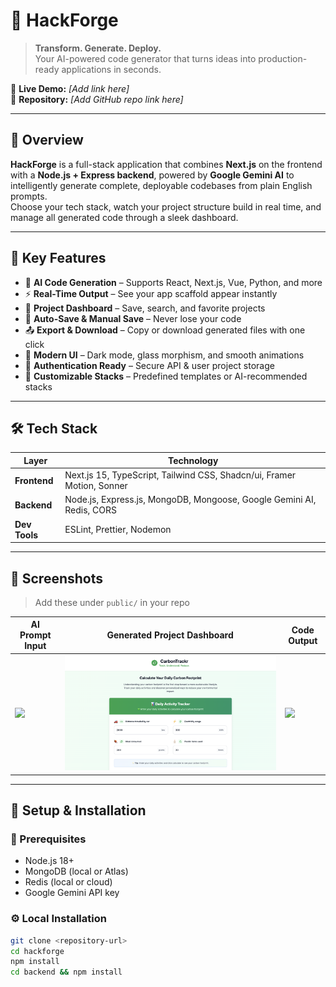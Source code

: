 # 🚀 HackForge

> **Transform. Generate. Deploy.**  
Your AI-powered code generator that turns ideas into production-ready applications in seconds.

🔗 **Live Demo:** *[Add link here]*  
📂 **Repository:** *[Add GitHub repo link here]*  

---

## 🎯 Overview

**HackForge** is a full-stack application that combines **Next.js** on the frontend with a **Node.js + Express backend**, powered by **Google Gemini AI** to intelligently generate complete, deployable codebases from plain English prompts.  
Choose your tech stack, watch your project structure build in real time, and manage all generated code through a sleek dashboard.

---

## 🌟 Key Features

- 🤖 **AI Code Generation** – Supports React, Next.js, Vue, Python, and more  
- ⚡ **Real-Time Output** – See your app scaffold appear instantly  
- 📂 **Project Dashboard** – Save, search, and favorite projects  
- 🔄 **Auto-Save & Manual Save** – Never lose your code  
- 📤 **Export & Download** – Copy or download generated files with one click  
- 🎨 **Modern UI** – Dark mode, glass morphism, and smooth animations  
- 🔐 **Authentication Ready** – Secure API & user project storage  
- 🚀 **Customizable Stacks** – Predefined templates or AI-recommended stacks

---

## 🛠️ Tech Stack

| Layer          | Technology                                |
|----------------|-------------------------------------------|
| **Frontend**   | Next.js 15, TypeScript, Tailwind CSS, Shadcn/ui, Framer Motion, Sonner |
| **Backend**    | Node.js, Express.js, MongoDB, Mongoose, Google Gemini AI, Redis, CORS |
| **Dev Tools**  | ESLint, Prettier, Nodemon                  |

---

## 📸 Screenshots

> Add these under `public/` in your repo

| AI Prompt Input | Generated Project Dashboard | Code Output |
|-----------------|-----------------------------|-------------|
| ![](public/prompt.png) | ![](public/dashboard.png) | ![](public/code.png) |

---

## 🚀 Setup & Installation

### 🔧 Prerequisites
- Node.js 18+  
- MongoDB (local or Atlas)  
- Redis (local or cloud)  
- Google Gemini API key  

### ⚙️ Local Installation
```bash
git clone <repository-url>
cd hackforge
npm install
cd backend && npm install

